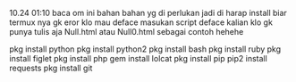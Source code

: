 10.24 01:10
baca om
ini bahan bahan yg di perlukan jadi di harap install biar termux nya gk eror
klo mau deface masukan script deface kalian klo gk punya tulis aja Null.html atau Null0.html sebagai contoh hehehe

pkg install python
pkg install python2
pkg install bash
pkg install ruby
pkg install figlet
pkg install php
gem install lolcat
pkg install pip
pip2 install requests
pkg install git
